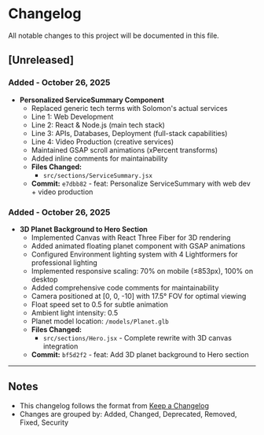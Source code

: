 # Changelog

All notable changes to this project will be documented in this file.

## [Unreleased]

### Added - October 26, 2025
- **Personalized ServiceSummary Component**
  - Replaced generic tech terms with Solomon's actual services
  - Line 1: Web Development
  - Line 2: React & Node.js (main tech stack)
  - Line 3: APIs, Databases, Deployment (full-stack capabilities)
  - Line 4: Video Production (creative services)
  - Maintained GSAP scroll animations (xPercent transforms)
  - Added inline comments for maintainability
  - **Files Changed:**
    - `src/sections/ServiceSummary.jsx`
  - **Commit:** `e7dbb82` - feat: Personalize ServiceSummary with web dev + video production

### Added - October 26, 2025
- **3D Planet Background to Hero Section**
  - Implemented Canvas with React Three Fiber for 3D rendering
  - Added animated floating planet component with GSAP animations
  - Configured Environment lighting system with 4 Lightformers for professional lighting
  - Implemented responsive scaling: 70% on mobile (≤853px), 100% on desktop
  - Added comprehensive code comments for maintainability
  - Camera positioned at [0, 0, -10] with 17.5° FOV for optimal viewing
  - Float speed set to 0.5 for subtle animation
  - Ambient light intensity: 0.5
  - Planet model location: `/models/Planet.glb`
  - **Files Changed:**
    - `src/sections/Hero.jsx` - Complete rewrite with 3D canvas integration
  - **Commit:** `bf5d2f2` - feat: Add 3D planet background to Hero section

---

## Notes
- This changelog follows the format from [Keep a Changelog](https://keepachangelog.com/)
- Changes are grouped by: Added, Changed, Deprecated, Removed, Fixed, Security

